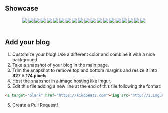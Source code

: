 ## Showcase

<div align="center">
<a target="blank" href="https://kikobeats.com"><img src="http://i.imgur.com/crE8jt2.png"></a>
<a target="blank" href="https://www.evilsocket.net/"><img src="http://i.imgur.com/qanAbQf.png"></a>
<a target="blank" href="https://www.pupboss.com/"><img src="http://i.imgur.com/0AeVKgB.png"></a>
<a target="blank" href="http://www.flaviocorpa.com"><img src="http://i.imgur.com/1ESq2xs.png" /></a>
<a target="blank" href="http://morris.guru"><img src="http://i.imgur.com/s9oimfG.png" /></a>
<a target="blank" href="https://adrianperez.org"><img src="http://i.imgur.com/XlNFWWA.png" /></a>
<a target="blank" href="http://www.bradenericson.com"><img src="http://i.imgur.com/8wz0LKN.png" /></a>
<a target="blank" href="https://blog.h4t0n.com"><img src="http://i.imgur.com/GPWzqnG.png" /></a>
<a target="blank" href="https://robinz.in"><img src="http://i.imgur.com/qDAbrch.jpg" /></a>
<a target="blank" href="http://biercoff.com"><img src="http://i.imgur.com/goS3pE3.jpg" /></a>
<a target="blank" href="https://randy.sesser.me"><img src="http://i.imgur.com/9hacUJc.jpg" /></a>
<a target="blank" href="http://dan.maharry.me.uk"><img src="http://i.imgur.com/gAeS9jQ.jpg" /></a>
<a target="blank" href="http://maptime.io/milan/"><img src="http://i.imgur.com/hd9tpzq.jpg" /></a>
<a target="blank" href="http://xlbd.me"><img src="http://i.imgur.com/wiqVB9R.jpg" /></a>
<a target="blank" href="http://olddonkey.com"><img src="http://i.imgur.com/wa4kwnZ.jpg" /></a>
<a target="blank" href="http://www.mohammedovich.com/"><img src="http://i.imgur.com/oiKFBG2.jpg" /></a>
<a target="blank" href="http://yangshuan.cn"><img src="http://i.imgur.com/6ptrCIp.jpg" /></a>
<a target="blank" href="http://4ts.io"><img src="http://i.imgur.com/wm9Lr5o.png" /></a>
<a target="blank" href="http://binaryfever.com"><img src="http://i.imgur.com/SHzfMEE.png" /></a>
<a target="blank" href="http://joshmiramant.com"><img src="http://i.imgur.com/JnDzgLq.gif"></a>
</br>
</br>
</div>

## Add your blog

1. Customize your blog! Use a different color and combine it with a nice background.
2. Take a snapshot of your blog in the main page.
2. Trim the snapshot to remove top and bottom margins and resize it into  **327 × 174 pixels**.
3. Host the snapshot in a image hosting like [imgur](https://imgur.com).
4. Edit this file adding a new line at the end of this file following the format:

```html
<a target="blank" href="https://kikobeats.com"><img src="http://i.imgur.com/crE8jt2.png"></a>
```

5. Create a Pull Request!


